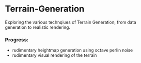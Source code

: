 ﻿# Terrain-Generation

Exploring the various technqiues of Terrain Generation, from data generation to realistic rendering.<br/>
### Progress:
- rudimentary heightmap generation using octave perlin noise
- rudimentary visual rendering of the terrain
